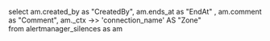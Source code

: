 select 
    am.created_by as "CreatedBy", 
    am.ends_at as "EndAt" , 
    am.comment as "Comment",
    am._ctx ->> 'connection_name' AS "Zone"   
from 
    alertmanager_silences as am

